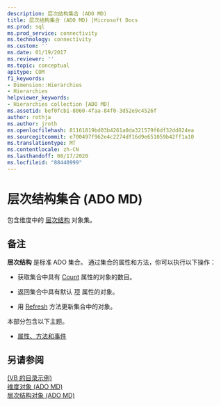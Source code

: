 ```yaml
---
description: 层次结构集合 (ADO MD)
title: 层次结构集合 (ADO MD) |Microsoft Docs
ms.prod: sql
ms.prod_service: connectivity
ms.technology: connectivity
ms.custom: ''
ms.date: 01/19/2017
ms.reviewer: ''
ms.topic: conceptual
apitype: COM
f1_keywords:
- Dimension::Hierarchies
- Hierarchies
helpviewer_keywords:
- Hierarchies collection [ADO MD]
ms.assetid: bef0fcb1-8060-4faa-84f0-3d52e9c4526f
author: rothja
ms.author: jroth
ms.openlocfilehash: 81161819bd03b4261a0da321579f6df32dd824ea
ms.sourcegitcommit: e700497f962e4c2274df16d9e651059b42ff1a10
ms.translationtype: MT
ms.contentlocale: zh-CN
ms.lasthandoff: 08/17/2020
ms.locfileid: "88440999"
---
```

# <a name="hierarchies-collection-ado-md"></a>层次结构集合 (ADO MD)
包含维度中的 [层次结构](../../../ado/reference/ado-md-api/hierarchy-object-ado-md.md) 对象集。  
  
## <a name="remarks"></a>备注  
 **层次结构** 是标准 ADO 集合。 通过集合的属性和方法，你可以执行以下操作：  
  
-   获取集合中具有 [Count](../../../ado/reference/ado-api/count-property-ado.md) 属性的对象的数目。  
  
-   返回集合中具有默认 [项](../../../ado/reference/ado-api/item-property-ado.md) 属性的对象。  
  
-   用 [Refresh](../../../ado/reference/ado-api/refresh-method-ado.md) 方法更新集合中的对象。  
  
 本部分包含以下主题。  
  
-   [属性、方法和事件](../../../ado/reference/ado-md-api/hierarchies-collection-properties-methods-and-events.md)  
  
## <a name="see-also"></a>另请参阅  
 [ (VB 的目录示例) ](../../../ado/reference/ado-md-api/catalog-example-vb.md)   
 [维度对象 (ADO MD) ](../../../ado/reference/ado-md-api/dimension-object-ado-md.md)   
 [层次结构对象 (ADO MD)](../../../ado/reference/ado-md-api/hierarchy-object-ado-md.md)
